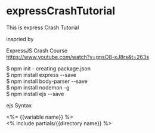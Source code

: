 # expressCrashTutorial
This is express Crash Tutorial

inspried by

ExpressJS Crash Course<br />
https://www.youtube.com/watch?v=gnsO8-xJ8rs&t=263s

$ npm init - creating package.json<br />
$ npm install express --save<br />
$ npm install body-parser --save<br />
$ npm install nodemon -g<br />
$ npm install ejs --save<br />

ejs Syntax

<%= {{variable name}} %><br />
<% include partials/{{directory name}} %><br />
